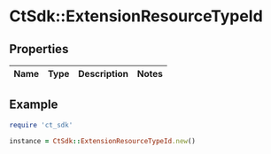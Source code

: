 # CtSdk::ExtensionResourceTypeId

## Properties

| Name | Type | Description | Notes |
| ---- | ---- | ----------- | ----- |

## Example

```ruby
require 'ct_sdk'

instance = CtSdk::ExtensionResourceTypeId.new()
```

